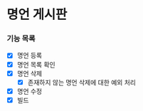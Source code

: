 # 명언 게시판

### 기능 목록
- [x] 명언 등록
- [x] 명언 목록 확인
- [x] 명언 삭제
    - [x] 존재하지 않는 명언 삭제에 대한 예외 처리
- [x] 명언 수정
- [x] 빌드